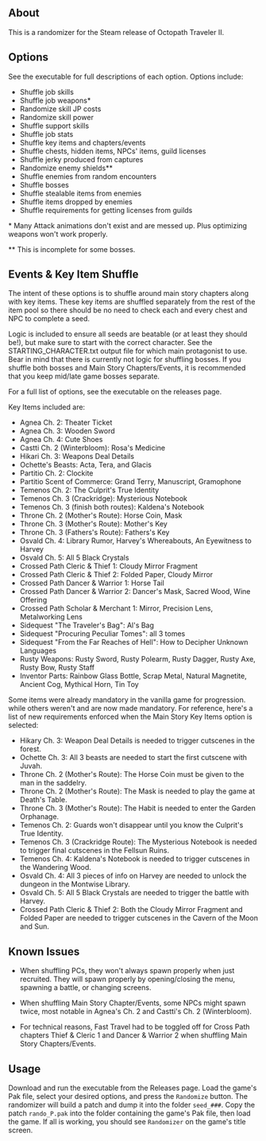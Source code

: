 ## About

This is a randomizer for the Steam release of Octopath Traveler II.

## Options

See the executable for full descriptions of each option. Options include:

* Shuffle job skills
* Shuffle job weapons\*
* Randomize skill JP costs
* Randomize skill power
* Shuffle support skills
* Shuffle job stats
* Shuffle key items and chapters/events
* Shuffle chests, hidden items, NPCs' items, guild licenses
* Shuffle jerky produced from captures
* Randomize enemy shields\*\*
* Shuffle enemies from random encounters
* Shuffle bosses
* Shuffle stealable items from enemies
* Shuffle items dropped by enemies
* Shuffle requirements for getting licenses from guilds

\* Many Attack animations don't exist and are messed up. Plus optimizing weapons won't work properly.

\*\* This is incomplete for some bosses.

## Events & Key Item Shuffle

The intent of these options is to shuffle around main story chapters
along with key items. These key items are shuffled separately from
the rest of the item pool so there should be no need to check each and
every chest and NPC to complete a seed.

Logic is included to ensure all seeds are beatable (or at least they
should be!), but make sure to start with the correct character. See
the STARTING_CHARACTER.txt output file for which main protagonist to
use. Bear in mind that there is currently not logic for shuffling
bosses. If you shuffle both bosses and Main Story Chapters/Events, it
is recommended that you keep mid/late game bosses separate.

For a full list of options, see the executable on the releases page.

Key Items included are:

* Agnea Ch. 2: Theater Ticket
* Agnea Ch. 3: Wooden Sword
* Agnea Ch. 4: Cute Shoes
* Castti Ch. 2 (Winterbloom): Rosa's Medicine
* Hikari Ch. 3: Weapons Deal Details
* Ochette's Beasts: Acta, Tera, and Glacis
* Partitio Ch. 2: Clockite
* Partitio Scent of Commerce: Grand Terry, Manuscript, Gramophone
* Temenos Ch. 2: The Culprit's True Identity
* Temenos Ch. 3 (Crackridge): Mysterious Notebook
* Temenos Ch. 3 (finish both routes): Kaldena's Notebook
* Throne Ch. 2 (Mother's Route): Horse Coin, Mask
* Throne Ch. 3 (Mother's Route): Mother's Key
* Throne Ch. 3 (Fathers's Route): Fathers's Key
* Osvald Ch. 4: Library Rumor, Harvey's Whereabouts, An Eyewitness to Harvey
* Osvald Ch. 5: All 5 Black Crystals
* Crossed Path Cleric & Thief 1: Cloudy Mirror Fragment
* Crossed Path Cleric & Thief 2: Folded Paper, Cloudy Mirror
* Crossed Path Dancer & Warrior 1: Horse Tail
* Crossed Path Dancer & Warrior 2: Dancer's Mask, Sacred Wood, Wine Offering
* Crossed Path Scholar & Merchant 1: Mirror, Precision Lens, Metalworking Lens
* Sidequest "The Traveler's Bag": Al's Bag
* Sidequest "Procuring Peculiar Tomes": all 3 tomes
* Sidequest "From the Far Reaches of Hell": How to Decipher Unknown Languages
* Rusty Weapons: Rusty Sword, Rusty Polearm, Rusty Dagger, Rusty Axe, Rusty Bow, Rusty Staff
* Inventor Parts: Rainbow Glass Bottle, Scrap Metal, Natural Magnetite, Ancient Cog, Mythical Horn, Tin Toy

Some items were already mandatory in the vanilla game for progression.
while others weren't and are now made mandatory. For reference, here's
a list of new requirements enforced when the Main Story Key Items option is selected:

* Hikary Ch. 3: Weapon Deal Details is needed to trigger cutscenes in the forest.
* Ochette Ch. 3: All 3 beasts are needed to start the first cutscene with Juvah.
* Throne Ch. 2 (Mother's Route): The Horse Coin must be given to the man in the saddelry.
* Throne Ch. 2 (Mother's Route): The Mask is needed to play the game at Death's Table.
* Throne Ch. 3 (Mother's Route): The Habit is needed to enter the Garden Orphanage.
* Temenos Ch. 2: Guards won't disappear until you know the Culprit's True Identity.
* Temenos Ch. 3 (Crackridge Route): The Mysterious Notebook is needed to trigger final cutscenes in the Fellsun Ruins.
* Temenos Ch. 4: Kaldena's Notebook is needed to trigger cutscenes in the Wandering Wood.
* Osvald Ch. 4: All 3 pieces of info on Harvey are needed to unlock the dungeon in the Montwise Library.
* Osvald Ch. 5: All 5 Black Crystals are needed to trigger the battle with Harvey.
* Crossed Path Cleric & Thief 2: Both the Cloudy Mirror Fragment and Folded Paper are needed to trigger cutscenes in the Cavern of the Moon and Sun.

## Known Issues

* When shuffling PCs, they won't always spawn properly when just
  recruited. They will spawn properly by opening/closing the menu,
  spawning a battle, or changing screens.

* When shuffling Main Story Chapter/Events, some NPCs might spawn
  twice, most notable in Agnea's Ch. 2 and Castti's Ch. 2 (Winterbloom).

* For technical reasons, Fast Travel had to be toggled off for Cross
  Path chapters Thief & Cleric 1 and Dancer & Warrior 2 when shuffling
  Main Story Chapters/Events.

## Usage

Download and run the executable from the Releases page. Load the
game's Pak file, select your desired options, and press the
`Randomize` button. The randomizer will build a patch and dump it into
the folder `seed_###`. Copy the patch `rando_P.pak` into the folder
containing the game's Pak file, then load the game. If all is working,
you should see `Randomizer` on the game's title screen.
